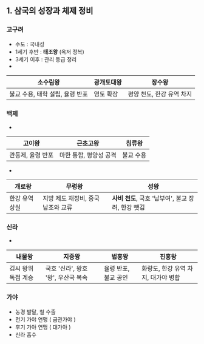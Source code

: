 ## 1. 삼국의 성장과 체제 정비
### 고구려
* 수도 : 국내성
* 1세기 후반 : **태조왕** (옥저 정복)
* 3세기 이후 : 관리 등급 정리 
* 
| 소수림왕                        | 광개토대왕  | 장수왕                    |
| ------------------------------- | ----------- | ------------------------- |
| 불교 수용, 태학 설립, 율령 반포 | 영토 확장 | 평양 천도, 한강 유역 차지 |

### 백제
* 
| 고이왕            | 근초고왕               | 침류왕    | 
| ----------------- | ---------------------- | --------- |
| 관등제, 율령 반포 | 마한 통합, 평양성 공격 | 불교 수용 |

*
| 개로왕         | 무령왕                             | 성왕                                               |
| -------------- | ---------------------------------- | -------------------------------------------------- |
| 한강 유역 상실 | 지방 제도 재정비, 중국 남조와 교류 | **사비 천도**, 국호 '남부여', 불교 장려, 한강 뺏김 |
### 신라
* 
| 내물왕              | 지증왕                              | 법흥왕               | 진흥왕 |
| ------------------- | ----------------------------------- | -------------------- | ------ |
| 김씨 왕위 독점 계승 | 국호 '신라', 왕호 '왕', 우산국 복속 | 율령 반포, 불교 공인 | 화랑도, 한강 유역 차지, 대가야 병합       |

### 가야
* 농경 발달, 철 수출
* 전기 가야 연맹 ( 금관가야 ) 
* 후기 가야 연맹 ( 대가야 )
* 신라 흡수




